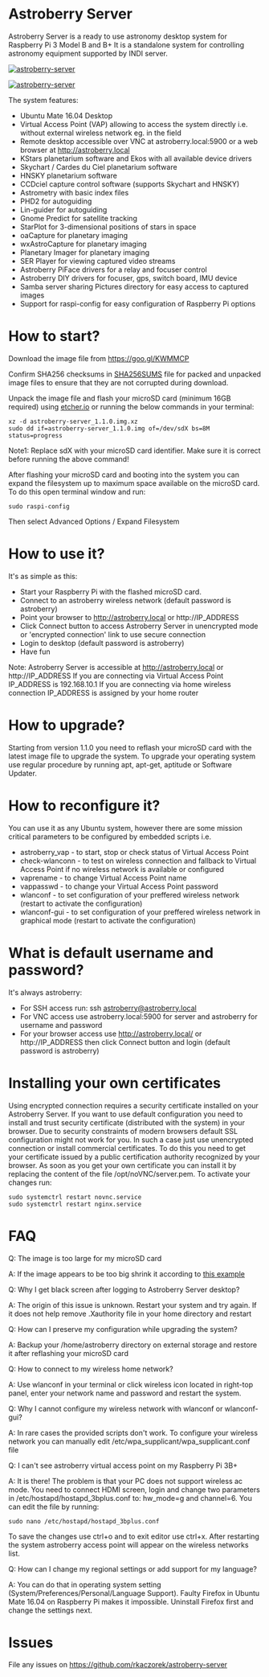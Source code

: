 # Astroberry Server
Astroberry Server is a ready to use astronomy desktop system for Raspberry Pi 3 Model B and B+
It is a standalone system for controlling astronomy equipment supported by INDI server.

[![astroberry-server](https://img.youtube.com/vi/BWJT1OR8TRA/0.jpg)](https://youtu.be/BWJT1OR8TRA)

[![astroberry-server](https://img.youtube.com/vi/t3CHtQmzvhY/0.jpg)](https://youtu.be/ZHCab7DomkI)

The system features:
- Ubuntu Mate 16.04 Desktop
- Virtual Access Point (VAP) allowing to access the system directly i.e. without external wireless network eg. in the field
- Remote desktop accessible over VNC at astroberry.local:5900 or a web browser at http://astroberry.local
- KStars planetarium software and Ekos with all available device drivers
- Skychart / Cardes du Ciel planetarium software
- HNSKY planetarium software
- CCDciel capture control software (supports Skychart and HNSKY)
- Astrometry with basic index files
- PHD2 for autoguiding
- Lin-guider for autoguiding
- Gnome Predict for satellite tracking
- StarPlot for 3-dimensional positions of stars in space
- oaCapture for planetary imaging
- wxAstroCapture for planetary imaging
- Planetary Imager for planetary imaging
- SER Player for viewing captured video streams
- Astroberry PiFace drivers for a relay and focuser control
- Astroberry DIY drivers for focuser, gps, switch board, IMU device
- Samba server sharing Pictures directory for easy access to captured images
- Support for raspi-config for easy configuration of Raspberry Pi options

# How to start?
Download the image file from https://goo.gl/KWMMCP

Confirm SHA256 checksums in [SHA256SUMS](https://github.com/rkaczorek/astroberry-server/blob/master/SHA256SUMS) file for packed and unpacked image files to ensure that
they are not corrupted during download.

Unpack the image file and flash your microSD card (minimum 16GB required) using [etcher.io](https://etcher.io/) or running the below commands in your terminal:
```
xz -d astroberry-server_1.1.0.img.xz
sudo dd if=astroberry-server_1.1.0.img of=/dev/sdX bs=8M status=progress
```
Note1: Replace sdX with your microSD card identifier. Make sure it is correct before running the above command!

After flashing your microSD card and booting into the system you can expand the filesystem up to maximum space available on the microSD card. To do this open terminal window and run:
```
sudo raspi-config
```
Then select Advanced Options / Expand Filesystem

# How to use it?
It's as simple as this:
- Start your Raspberry Pi with the flashed microSD card.
- Connect to an astroberry wireless network (default password is astroberry) 
- Point your browser to http://astroberry.local or http://IP_ADDRESS
- Click Connect button to access Astroberry Server in unencrypted mode or 'encrypted connection' link to use secure connection
- Login to desktop (default password is astroberry)
- Have fun

Note: Astroberry Server is accessible at http://astroberry.local or http://IP_ADDRESS
      If you are connecting via Virtual Access Point IP_ADDRESS is 192.168.10.1
      If you are connecting via home wireless connection IP_ADDRESS is assigned by your home router

# How to upgrade?
Starting from version 1.1.0 you need to reflash your microSD card with the latest image file to upgrade the system.
To upgrade your operating system use regular procedure by running apt, apt-get, aptitude or Software Updater.

# How to reconfigure it?
You can use it as any Ubuntu system, however there are some mission critical parameters to be configured by
embedded scripts i.e.
- astroberry_vap - to start, stop or check status of Virtual Access Point
- check-wlanconn - to test on wireless connection and fallback to Virtual Access Point if no wireless network is available or configured
- vaprename - to change Virtual Access Point name
- vappasswd - to change your Virtual Access Point password
- wlanconf - to set configuration of your preffered wireless network (restart to activate the configuration)
- wlanconf-gui - to set configuration of your preffered wireless network in graphical mode (restart to activate the configuration)

# What is default username and password?
It's always astroberry:
- For SSH access run: ssh astroberry@astroberry.local
- For VNC access use astroberry.local:5900 for server and astroberry for username and password
- For your browser access use http://astroberry.local/ or http://IP_ADDRESS then click Connect button and login (default password is astroberry)

# Installing your own certificates
Using encrypted connection requires a security certificate installed on your Astroberry Server.
If you want to use default configuration you need to install and trust security certificate (distributed with the system) in your browser.
Due to security constraints of modern browsers default SSL configuration might not work for you. In such a case just use unencrypted connection
or install commercial certificates. To do this you need to get your certificate issued by a public certification authority recognized by your browser.
As soon as you get your own certificate you can install it by replacing the content of the file /opt/noVNC/server.pem. To activate your changes run:
```
sudo systemctrl restart novnc.service
sudo systemctrl restart nginx.service
```

# FAQ
Q: The image is too large for my microSD card

A: If the image appears to be too big shrink it according to [this example](https://softwarebakery.com//shrinking-images-on-linux)

Q: Why I get black screen after logging to Astroberry Server desktop?

A: The origin of this issue is unknown. Restart your system and try again. If it does not help remove .Xauthority file in your home directory and restart

Q: How can I preserve my configuration while upgrading the system?

A: Backup your /home/astroberry directory on external storage and restore it after reflashing your microSD card

Q: How to connect to my wireless home network?

A: Use wlanconf in your terminal or click wireless icon located in right-top panel, enter your network name and password and restart the system.

Q: Why I cannot configure my wireless network with wlanconf or wlanconf-gui?

A: In rare cases the provided scripts don't work. To configure your wireless network you can manually edit /etc/wpa_supplicant/wpa_supplicant.conf file

Q: I can't see astroberry virtual access point on my Raspberry Pi 3B+

A: It is there! The problem is that your PC does not support wireless ac mode. You need to connect HDMI screen, login and change two parameters in /etc/hostapd/hostapd_3bplus.conf to: hw_mode=g and channel=6. You can edit the file by running:
```
sudo nano /etc/hostapd/hostapd_3bplus.conf
```
To save the changes use ctrl+o and to exit editor use ctrl+x.
After restarting the system astroberry access point will appear on the wireless networks list.

Q: How can I change my regional settings or add support for my language?

A: You can do that in operating system setting (System/Preferences/Personal/Language Support). Faulty Firefox in Ubuntu Mate 16.04 on Raspberry Pi makes it impossible. Uninstall Firefox first and change the settings next.

# Issues
File any issues on https://github.com/rkaczorek/astroberry-server

